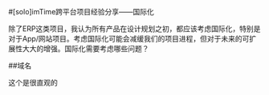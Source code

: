 #[solo]imTime跨平台项目经验分享——国际化

除了ERP这类项目，我认为所有产品在设计规划之初，都应该考虑国际化，特别是对于App/网站项目。考虑国际化可能会减缓我们的项目进程，但对于未来的可扩展性大大的增强。国际化需要考虑哪些问题？

##域名

这个是很直观的